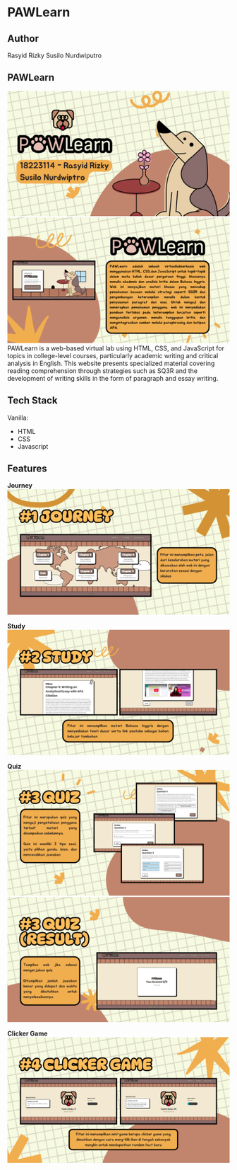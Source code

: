 # PAWLearn

## Author
Rasyid Rizky Susilo Nurdwiputro

## PAWLearn
![PAWLearn](documents/1.png)
![PAWLearn](documents/2.png)
PAWLearn is a web-based virtual lab using HTML, CSS, and JavaScript for topics in college-level courses, particularly academic writing and critical analysis in English. This website presents specialized material covering reading comprehension through strategies such as SQ3R and the development of writing skills in the form of paragraph and essay writing.

## Tech Stack
Vanilla:
- HTML
- CSS
- Javascript

## Features
**Journey**
<br>
![PAWLearn](documents/3.png)

**Study**
<br>
![PAWLearn](documents/4.png)

**Quiz**
<br>
![PAWLearn](documents/5.png)
![PAWLearn](documents/6.png)

**Clicker Game**
<br>
![PAWLearn](documents/7.png)